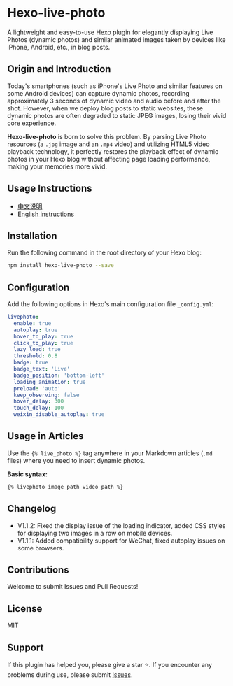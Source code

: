 # Hexo-live-photo

A lightweight and easy-to-use Hexo plugin for elegantly displaying Live Photos (dynamic photos) and similar animated images taken by devices like iPhone, Android, etc., in blog posts.

## Origin and Introduction

Today's smartphones (such as iPhone's Live Photo and similar features on some Android devices) can capture dynamic photos, recording approximately 3 seconds of dynamic video and audio before and after the shot. However, when we deploy blog posts to static websites, these dynamic photos are often degraded to static JPEG images, losing their vivid core experience.

**Hexo-live-photo** is born to solve this problem. By parsing Live Photo resources (a `.jpg` image and an `.mp4` video) and utilizing HTML5 video playback technology, it perfectly restores the playback effect of dynamic photos in your Hexo blog without affecting page loading performance, making your memories more vivid.

## Usage Instructions

- [中文说明](https://www.g2022cyk.top/2025/09/01/hexo-live-photo使用说明)
- [English instructions](https://www.g2022cyk.top/2025/09/01/hexo-live-photo-user-guide)

## Installation

Run the following command in the root directory of your Hexo blog:

```bash
npm install hexo-live-photo --save
```

## Configuration

Add the following options in Hexo's main configuration file `_config.yml`:

```yaml
livephoto:
  enable: true
  autoplay: true
  hover_to_play: true
  click_to_play: true
  lazy_load: true
  threshold: 0.8
  badge: true
  badge_text: 'Live'
  badge_position: 'bottom-left'
  loading_animation: true
  preload: 'auto'
  keep_observing: false
  hover_delay: 300
  touch_delay: 100
  weixin_disable_autoplay: true
```

## Usage in Articles

Use the `{% live_photo %}` tag anywhere in your Markdown articles (`.md` files) where you need to insert dynamic photos.

**Basic syntax:**

```markdown
{% livephoto image_path video_path %}
```

## Changelog

- V1.1.2: Fixed the display issue of the loading indicator, added CSS styles for displaying two images in a row on mobile devices.
- V1.1.1: Added compatibility support for WeChat, fixed autoplay issues on some browsers.

## Contributions

Welcome to submit Issues and Pull Requests!

## License

MIT

## Support

If this plugin has helped you, please give a star ⭐. If you encounter any problems during use, please submit [Issues](https://github.com/cykzht/hexo-live-photo/issues).